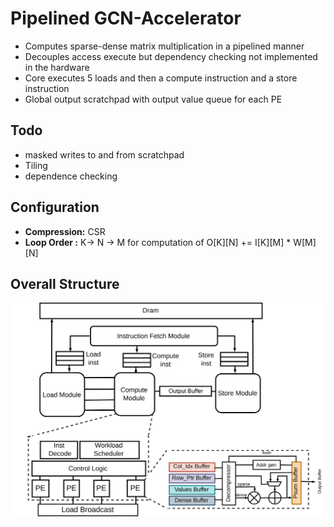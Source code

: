 # Pipelined GCN-Accelerator
- Computes sparse-dense matrix multiplication in a pipelined manner
- Decouples access execute but dependency checking not implemented in the hardware
- Core executes 5 loads and then a compute instruction and a store instruction
- Global output scratchpad with output value queue for each PE
## Todo
- masked writes to and from scratchpad
- Tiling
- dependence checking

## Configuration
- **Compression:** CSR
- **Loop Order :** K-> N -> M for computation of O[K][N] += I[K][M] * W[M][N]

## Overall Structure
![alt text](https://github.com/GandhamSanjay/GCN-Accelerator/blob/main/GCN.png)
